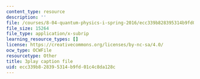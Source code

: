 ```yaml
---
content_type: resource
description: ''
file: /courses/8-04-quantum-physics-i-spring-2016/ecc339b828395314b9fd01c4c8da128c_gKSRrTik1SA.vtt
file_size: 15264
file_type: application/x-subrip
learning_resource_types: []
license: https://creativecommons.org/licenses/by-nc-sa/4.0/
ocw_type: OCWFile
resourcetype: Other
title: 3play caption file
uid: ecc339b8-2839-5314-b9fd-01c4c8da128c
---
```

